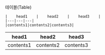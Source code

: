 





테이블(Table)

```
|    head1    |    head2    |    head3    |
|---|---|---|
|contents1|contents2|contents3|
```

|    head1    |    head2    |    head3    |
|---|---|---|
|contents1|contents2|contents3|